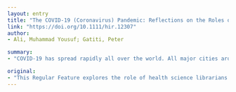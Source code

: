 ```yaml
---
layout: entry
title: "The COVID-19 (Coronavirus) Pandemic: Reflections on the Roles of Librarians and Information Professionals"
link: "https://doi.org/10.1111/hir.12307"
author:
- Ali, Muhammad Yousuf; Gatiti, Peter

summary:
- "COVID-19 has spread rapidly all over the world. All major cities around the globe are in lockdown. In Pakistan the first case was diagnosed on 26 Feb 2020 and currently there are more than 1500 diagnosed cases and 12 deaths. This will undoubtedly increase if precautionary measures are not taken. Pakistani universities, colleges and schools were in lock down."

original:
- "This Regular Feature explores the role of health science librarians in the coronavirus pandemic. COVID-19 has spread rapidly all over the world. All major cities around the globe are in lockdown. In Pakistan the first case was diagnosed on 26 Feb 2020 and currently there are more than 1500 diagnosed cases and 12 deaths. Across the country there are a further 12,000 suspected cases. This will undoubtedly increase if precautionary measures are not taken. Pakistani universities, colleges and schools were in lockdown. The role of university librarians in this emergency included raising awareness through public health education, providing support to medical staff, researchers and providing ongoing, traditional services to regular library patrons in Pakistan. The Regular Feature also provides links to useful resources."
---
```


